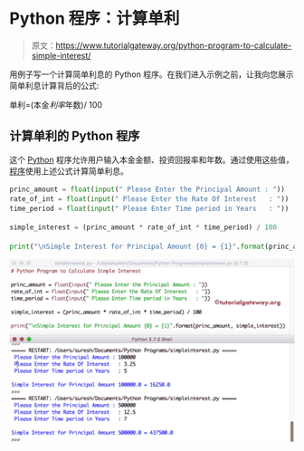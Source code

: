 # Python 程序：计算单利

> 原文：<https://www.tutorialgateway.org/python-program-to-calculate-simple-interest/>

用例子写一个计算简单利息的 Python 程序。在我们进入示例之前，让我向您展示简单利息计算背后的公式:

单利=(本金*利率*年数)/ 100

## 计算单利的 Python 程序

这个 [Python](https://www.tutorialgateway.org/python-tutorial/) 程序允许用户输入本金金额、投资回报率和年数。通过使用这些值，[程序](https://www.tutorialgateway.org/python-programming-examples/)使用上述公式计算简单利息。

```py
princ_amount = float(input(" Please Enter the Principal Amount : "))
rate_of_int = float(input(" Please Enter the Rate Of Interest   : "))
time_period = float(input(" Please Enter Time period in Years   : "))

simple_interest = (princ_amount * rate_of_int * time_period) / 100

print("\nSimple Interest for Principal Amount {0} = {1}".format(princ_amount, simple_interest))
```

![Python Program to Calculate Simple Interest 1](img/1f6703075f900de42f4c9d28cc2831ea.png)